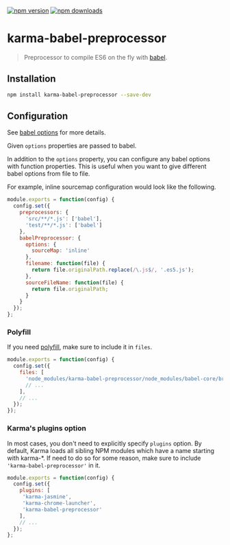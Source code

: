 [![npm version](https://img.shields.io/npm/v/karma-babel-preprocessor.svg)](https://www.npmjs.org/package/karma-babel-preprocessor)
[![npm downloads](https://img.shields.io/npm/dm/karma-babel-preprocessor.svg)](https://www.npmjs.org/package/karma-babel-preprocessor)

# karma-babel-preprocessor

> Preprocessor to compile ES6 on the fly with [babel](https://github.com/6to5/babel).

## Installation

```bash
npm install karma-babel-preprocessor --save-dev
```

## Configuration

See [babel options](https://babeljs.io/docs/usage/options) for more details.

Given `options` properties are passed to babel.

In addition to the `options` property, you can configure any babel options with function properties. This is useful when you want to give different babel options from file to file.

For example, inline sourcemap configuration would look like the following.

```js
module.exports = function(config) {
  config.set({
    preprocessors: {
      'src/**/*.js': ['babel'],
      'test/**/*.js': ['babel']
    },
    babelPreprocessor: {
      options: {
        sourceMap: 'inline'
      },
      filename: function(file) {
        return file.originalPath.replace(/\.js$/, '.es5.js');
      },
      sourceFileName: function(file) {
        return file.originalPath;
      }
    }
  });
};
```

### Polyfill

If you need [polyfill](https://babeljs.io/docs/usage/polyfill/), make sure to include it in `files`.

```js
module.exports = function(config) {
  config.set({
    files: [
      'node_modules/karma-babel-preprocessor/node_modules/babel-core/browser-polyfill.js',
      // ...
    ],
    // ...
  });
});
```

### Karma's plugins option


In most cases, you don't need to explicitly specify `plugins` option. By default, Karma loads all sibling NPM modules which have a name starting with karma-*. If need to do so for some reason, make sure to include `'karma-babel-preprocessor'` in it.

```js
module.exports = function(config) {
  config.set({
    plugins: [
     'karma-jasmine',
     'karma-chrome-launcher',
     'karma-babel-preprocessor'
    ],
    // ...
  });
};
```
